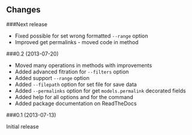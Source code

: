 
Changes
----------

###Next release

* Fixed possible for set wrong formatted ``--range`` option
* Improved get permalinks - moved code in method

###0.2 (2013-07-20)

* Moved many operations in methods with improvements
* Added advanced fitration for ``--filters`` option
* Added support ``--range`` option
* Added ``--filepath`` option for set file for save data
* Added ``--permalinks`` option for get ``models.permalink`` decorated fields
* Added help for all options and for the command
* Added package documentation on ReadTheDocs

###0.1 (2013-07-13)

Initial release
